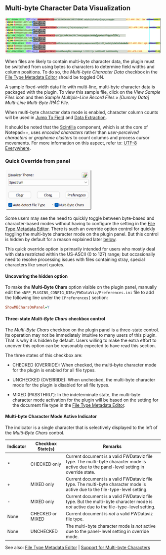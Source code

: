 ﻿## Multi-byte Character Data Visualization

![Multi-byte_Character_Data](https://raw.githubusercontent.com/shriprem/FWDataViz/master/images/multibyte_character_data.png)

When files are likely to contain multi-byte character data, the plugin must be switched from using bytes to characters to determine field widths and column positions. To do so, the *Multi-byte Character Data* checkbox in the [File Type Metadata Editor](https://github.com/shriprem/FWDataViz/blob/master/docs/file_type_config_dialog.md) should be toggled ON.

A sample fixed-width data file with multi-line, multi-byte character data is packaged with the plugin. To view this sample file, click on the *View Sample Files* icon and then *Sample Multiple-Line Record Files* » *[Dummy Data] Multi-Line Multi-Byte ĪƤĂĊ File*.

When multi-byte character data mode is enabled, character column counts will be used in [Jump To Field](https://github.com/shriprem/FWDataViz/blob/master/README.md#jump-to-field-popup) and [Data Extraction](https://github.com/shriprem/FWDataViz/blob/master/docs/data_extract_dialog.md).

It should be noted that the [Scintilla](https://www.scintilla.org/index.html) component, which is at the core of Notepad++, uses *encoded characters* rather than *user-perceived characters* or *grapheme clusters* to count columns and process cursor movements. For more information on this aspect, refer to: [UTF-8 Everywhere](http://utf8everywhere.org).

### Quick Override from panel

![Multi-byte_Chars_Panel_Override](https://raw.githubusercontent.com/shriprem/FWDataViz/master/images/multibyte_chars_panel_override.png)

Some users may see the need to quickly toggle between byte-based and character-based modes without having to configure the setting in the [File Type Metadata Editor](https://github.com/shriprem/FWDataViz/blob/master/docs/file_type_config_dialog.md). There is such an override option control for quickly toggling the multi-byte character mode on the plugin panel. But this control is hidden by default for a reason explained later [below](https://github.com/shriprem/FWDataViz/blob/master/docs/multibyte_character_data.md#three-state-multi-byte-chars-checkbox-control).

This quick override option is primarily intended for users who mostly deal with data restricted within the US-ASCII (0 to 127) range; but occasionally need to resolve processing issues with files containing stray, special characters like smart quotes.

#### Uncovering the hidden option
To make the **Multi-Byte Chars** option visible on the plugin panel, manually edit the `<NPP_PLUGINS_CONFIG_DIR>/FWDataViz/Preferences.ini` file to add the following line under the `[Preferences]` section:
```ini
ShowMBCharsOnPanel=Y
```

#### Three-state *Multi-Byte Chars* checkbox control
The *Multi-Byte Chars* checkbox on the plugin panel is a three-state control. Its operation may not be immediately intuitive to many users of this plugin. That is why it is hidden by default. Users willing to make the extra effort to uncover this option can be reasonably expected to have read this section.

The three states of this checkbox are:
* CHECKED (OVERRIDE): When checked, the multi-byte character mode for the plugin is enabled for all file types.

* UNCHECKED (OVERRIDE): When unchecked, the multi-byte character mode for the plugin is disabled for all file types.

* MIXED (PASSTHRU'): In the indeterminate state, the multi-byte character mode activation for the plugin will be based on the setting for the document file type in the [File Type Metadata Editor](https://github.com/shriprem/FWDataViz/blob/master/docs/file_type_config_dialog.md).

#### Multi-byte Character Mode Active Indicator
The indicator is a single character that is selectively displayed to the left of the *Multi-Byte Chars* control.

| Indicator | Checkbox State(s) | Remarks |
|---|---|---|
| *  | CHECKED only | Current document is a valid FWDataviz file type. The multi-byte character mode is active due to the panel-level setting in override state. |
| + | MIXED only | Current document is a valid FWDataviz file type. The multi-byte character mode is active due to the file-type-level setting. |
| - | MIXED only | Current document is a valid FWDataviz file type. But the multi-byte character mode is *not* active due to the file-type-level setting. |
| None | CHECKED or MIXED | Current document is *not* a valid FWDataviz file type. |
| None | UNCHECKED | The multi-byte character mode is *not* active due to the panel-level setting in override mode. |

See also: [File Type Metadata Editor](https://github.com/shriprem/FWDataViz/blob/master/docs/file_type_config_dialog.md) | [Support for Multi-byte Characters](https://github.com/shriprem/FWDataViz/blob/master/docs/multibyte_character_support.md)
